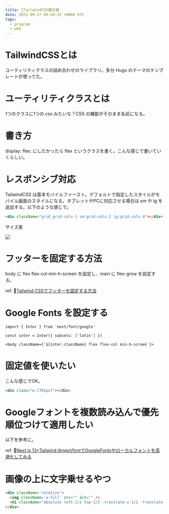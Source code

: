 ```yaml
---
title: 📝TailwindCSS備忘録
date: 2023-09-27 09:50:23 +0000 UTC
tags:
  - program
  - web
---
```


# TailwindCSSとは
ユーティリティクラスの詰め合わせのライブラリ。多分 Hugo のテーマのテンプレートが使ってた。

# ユーティリティクラスとは
1つのクラスに1つの css みたいな？CSS の機能がそのまま名前になる。

# 書き方
display: flex; にしたかったら flex というクラスを書く。こんな感じで書いていくらしい。

# レスポンシブ対応
TailwindCSS は基本モバイルファースト。デフォルトで指定したスタイルがモバイル画面のスタイルになる。タブレットやPCに対応させる場合は sm や lg を追加する。以下のような感じで。

```html
<div className="grid grid-cols-1 sm:grid-cols-2 lg:grid-cols-4"></div>
```

サイズ表

![](https://www.alinco.shop/wp-content/uploads/2023/09/4db4cc99d34e-20211125.png)

# フッターを固定する方法
body に flex flex-col min-h-screen を設定し、main に flex-grow を設定する。

ref: 📝[Tailwind CSSでフッターを固定する方法](https://webty.jp/staffblog/production/post-2133/)

# Google Fonts を設定する
```tsx
import { Inter } from 'next/font/google'

const inter = Inter({ subsets: ['latin'] })

<body className={`${inter.className} flex flex-col min-h-screen`}>
```

# 固定値を使いたい
こんな感じでOK。

```html
<div class="w-[762px]"></div>
```

# Googleフォントを複数読み込んで優先順位つけて適用したい
以下を参考に。

ref: 📝[Next.js 13×Tailwind @next/fontでGoogleFontsやローカルフォントを高速化してみる](https://zenn.dev/tsuyoshi/articles/894592ac677148)

# 画像の上に文字乗せるやつ
```html
<div className='relative'>
  <img className='w-full' src="" alt="" />
  <h1 className="absolute left-1/2 top-1/2 -translate-x-1/2 -translate-y-1/2">text</h1>
</div>
```